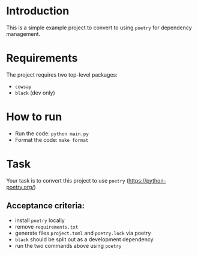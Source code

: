 # Introduction
This is a simple example project to convert to using `poetry` for dependency management.


# Requirements
The project requires two top-level packages:
- `cowsay`
- `black` (dev only)

# How to run
- Run the code: `python main.py`
- Format the code: `make format`

# Task
Your task is to convert this project to use `poetry` (https://python-poetry.org/)

## Acceptance criteria:
- install `poetry` locally
- remove `requirements.txt`
- generate files `project.toml` and `poetry.lock` via poetry
- `black` should be split out as a development dependency
- run the two commands above using `poetry`